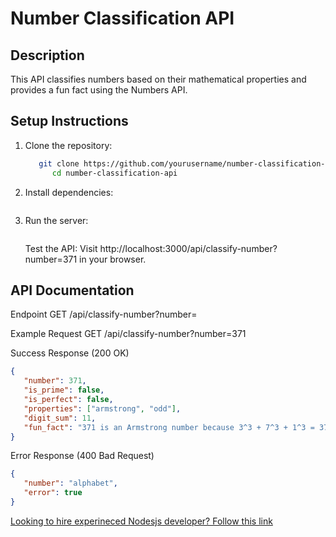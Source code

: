 # Number Classification API

## Description
   This API classifies numbers based on their mathematical properties and provides a fun fact using the Numbers API.

## Setup Instructions
1. Clone the repository:
   ```bash
      git clone https://github.com/yourusername/number-classification-api.git
         cd number-classification-api
2. Install dependencies:
   ```npm install
   ```
3. Run the server:
   ```node index.js
   ```
   Test the API: Visit http://localhost:3000/api/classify-number?number=371 in your browser.

## API Documentation
   Endpoint
   GET /api/classify-number?number=<number>

   Example Request
   GET /api/classify-number?number=371

   Success Response (200 OK)
   ```json
   {
      "number": 371,
      "is_prime": false,
      "is_perfect": false,
      "properties": ["armstrong", "odd"],
      "digit_sum": 11,
      "fun_fact": "371 is an Armstrong number because 3^3 + 7^3 + 1^3 = 371"
   }
   ````
   Error Response (400 Bad Request)
   ```json
   {
      "number": "alphabet",
      "error": true
   }
   ```
                         
   [Looking to hire experineced Nodesjs developer? Follow this link](https://hng.tech/hire/nodejs-developers) 
                  

                         





